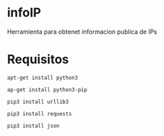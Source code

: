 # infoIP
Herramienta para obtenet informacion publica de IPs

# Requisitos

```
apt-get install python3
```
```
ap-get install python3-pip
```
```
pip3 install urllib3
```
```
pip3 install requests
```
```
pip3 install json
```
